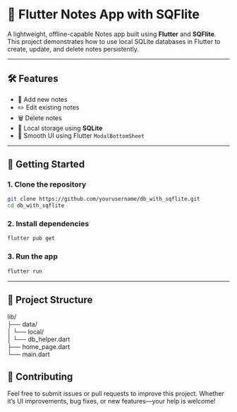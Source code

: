 # 📝 Flutter Notes App with SQFlite

A lightweight, offline-capable Notes app built using **Flutter** and **SQFlite**. This project demonstrates how to use local SQLite databases in Flutter to create, update, and delete notes persistently.

---

<!-- ## 📱 Screenshots

| Notes List | Add Note | Edit Note |
|------------|----------|-----------|
| ![List Screen](screenshots/list.png) | ![Add Screen](screenshots/add.png) | ![Edit Screen](screenshots/edit.png) |

> You can add screenshots to a `screenshots/` folder and update these paths.

--- -->

## 🛠 Features

- 📄 Add new notes
- ✏️ Edit existing notes
- 🗑️ Delete notes
- 💾 Local storage using **SQLite**
- 🎯 Smooth UI using Flutter `ModalBottomSheet`

---

## 🚀 Getting Started

### 1. Clone the repository

```bash
git clone https://github.com/yourusername/db_with_sqflite.git
cd db_with_sqflite
```

### 2. Install dependencies

```bash
flutter pub get
```

### 3. Run the app

```bash
flutter run
```
---

## 🧱 Project Structure
lib/    
├── data/       
│   └── local/       
│       └── db_helper.dart    &nbsp;  
├── home_page.dart            &nbsp;   
└── main.dart                 &nbsp;   


## 🙌 Contributing
Feel free to submit issues or pull requests to improve this project. Whether it’s UI improvements, bug fixes, or new features—your help is welcome!


